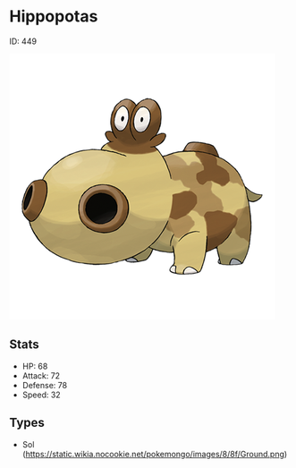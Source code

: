 # Hippopotas


ID: 449

![](https://raw.githubusercontent.com/PokeAPI/sprites/master/sprites/pokemon/other/official-artwork/449.png "Hippopotas")

## Stats


 - HP: 68
 - Attack: 72
 - Defense: 78
 - Speed: 32

## Types


 - Sol (https://static.wikia.nocookie.net/pokemongo/images/8/8f/Ground.png)
